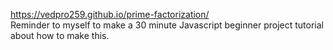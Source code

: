 https://vedpro259.github.io/prime-factorization/  
Reminder to myself to make a 30 minute Javascript beginner project tutorial about how to make this.
